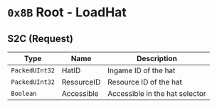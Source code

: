 # `0x8B` Root - LoadHat

## S2C (Request)
|      Type      |      Name      |              Description              |
|----------------|----------------|---------------------------------------|
| `PackedUInt32` | HatID          | Ingame ID of the hat                  |
| `PackedUInt32` | ResourceID     | Resource ID of the hat                |
| `Boolean`      | Accessible     | Accessible in the hat selector        |